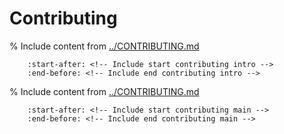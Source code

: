 # Contributing

% Include content from [../CONTRIBUTING.md](../CONTRIBUTING.md)
```{include} ../../CONTRIBUTING.md
    :start-after: <!-- Include start contributing intro -->
    :end-before: <!-- Include end contributing intro -->
```

% Include content from [../CONTRIBUTING.md](../CONTRIBUTING.md)
```{include} ../../CONTRIBUTING.md
    :start-after: <!-- Include start contributing main -->
    :end-before: <!-- Include end contributing main -->
```
